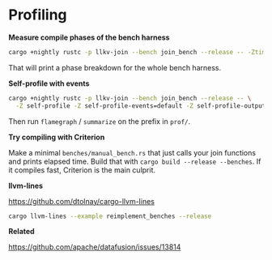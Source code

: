# Profiling

**Measure compile phases of the bench harness**

```sh
cargo +nightly rustc -p llkv-join --bench join_bench --release -- -Ztime-passes
```

That will print a phase breakdown for the whole bench harness.

**Self-profile with events**

```sh
cargo +nightly rustc -p llkv-join --bench join_bench --release -- \
  -Z self-profile -Z self-profile-events=default -Z self-profile-output=prof
```

Then run `flamegraph` / `summarize` on the prefix in `prof/`.

**Try compiling with Criterion**

Make a minimal `benches/manual_bench.rs` that just calls your join functions and prints elapsed time.
Build that with `cargo build --release --benches`. If it compiles fast, Criterion is the main culprit.

**llvm-lines**

https://github.com/dtolnay/cargo-llvm-lines

```sh
cargo llvm-lines --example reimplement_benches --release
```

**Related**

https://github.com/apache/datafusion/issues/13814
